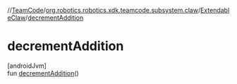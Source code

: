 //[TeamCode](../../../index.md)/[org.robotics.robotics.xdk.teamcode.subsystem.claw](../index.md)/[ExtendableClaw](index.md)/[decrementAddition](decrement-addition.md)

# decrementAddition

[androidJvm]\
fun [decrementAddition](decrement-addition.md)()
